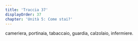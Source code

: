 ```yaml
---
title: 'Traccia 37'
displayOrder: 37
chapter: 'Unità 5: Come stai?'
---
```


cameriera, portinaia, tabaccaio, guardia, calzolaio, infermiere.
